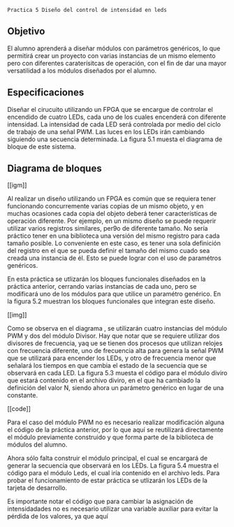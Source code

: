 ```
Practica 5 Diseño del control de intensidad en leds
```

## Objetivo

El alumno aprenderá a diseñar módulos con parámetros genéricos, lo que permitirá crear un proyecto con varias instancias de un mismo elemento pero con diferentes caraterísitcas de operación, con el fin de dar una mayor versatilidad a los módulos diseñados por el alumno.

## Especificaciones

Diseñar el cirucuito utilizando un FPGA que se encargue de controlar el encendido de cuatro LEDs, cada uno de los cuales encenderá con diferente intensidad. La intensidad de cada LED será controlada por medio del ciclo de trabajo de una señal PWM. Las luces en los LEDs irán cambiando siguiendo una secuencia determinada. La figura 5.1 muesta el diagrama de bloque de este sistema.

## Diagrama de bloques

[[igm]]

Al realizar un diseño utilizando un FPGA es común que se requiera tener funcionando concurremente varias copias de un mismo objeto, y en muchas ocasiones cada copia del objeto deberá tener características de operación diferente. Por ejemplo, en un mismo diseño se puede requerir utilizar varios registros similares, per9o de diferente tamaño. No sería práctico tener en una biblioteca una versión del mismo registro para cada tamaño posible. Lo conveniente en este caso, es tener una sola definición del registro en el que se pueda definir el tamaño del mismo cuado sea creada una instancia de él. Esto se puede lograr con el uso de paramétros genéricos.

En esta  práctica se utlizarán los bloques funcionales diseñados en la práctica anterior, cerrando varias instancias de cada uno, pero se modificará uno de los módulos para que utilice un paramétro genérico. En la figura 5.2 muestran los bloques funcionales que integran este diseño.

[[img]]

Como se observa en el diagrama , se utilizarán cuatro instancias del módulo PWM y dos del módulo Divisor. Hay que notar que se requiere utilizar dos divisores de frecuencia, yaq ue se tienen dos procesos que utilizan relojes con frecuencia diferente, uno de frecuencia alta para genera la señal PWM que se utilizará para encender los LEDs, y otro de frecuencia menor que señalará los tiempos en que cambia el estado de la secuencia que se observará en cada LED. La figura 5.3 muesta el código  para el módulo diviro que estará contenido en el archivo diviro, en el que ha cambiado la definición del valor N, siendo ahora un parámetro genérico en lugar de una constante.

[[code]]

Para el caso del módulo PWM no es necesario realizar modificación alguna el código de la práctica anterior, por lo que aquí se reutilizará directamente el módulo previamente construido y que forma parte de la biblioteca de módulos del alumno.

Ahora sólo falta construir el módulo principal, el cual se encargará de generar la secuencia que observará en los LEDs. La figura 5.4 muestra el código para el módulo Leds, el cual iría contenido en el archivo leds. Para probar el funcionamiento de estar práctica se utlizarán los LEDs de la tarjeta de desarrollo.

Es importante notar el código que para cambiar la asignación de intensidadades no es necesario utilizar una variable auxiliar para evitar la pérdida de los valores, ya que aquí
